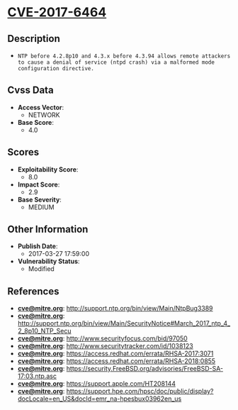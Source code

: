 
# [CVE-2017-6464](https://cve.mitre.org/cgi-bin/cvename.cgi?name=CVE-2017-6464)

## Description

- `NTP before 4.2.8p10 and 4.3.x before 4.3.94 allows remote attackers to cause a denial of service (ntpd crash) via a malformed mode configuration directive.`

## Cvss Data

- **Access Vector**:
  - NETWORK
- **Base Score**:
  - 4.0

## Scores

- **Exploitability Score**:
  - 8.0
- **Impact Score**:
  - 2.9
- **Base Severity**:
  - MEDIUM

## Other Information

- **Publish Date**:
  - 2017-03-27 17:59:00
- **Vulnerability Status**:
  - Modified

## References

- **cve@mitre.org**: http://support.ntp.org/bin/view/Main/NtpBug3389
- **cve@mitre.org**: http://support.ntp.org/bin/view/Main/SecurityNotice#March_2017_ntp_4_2_8p10_NTP_Secu
- **cve@mitre.org**: http://www.securityfocus.com/bid/97050
- **cve@mitre.org**: http://www.securitytracker.com/id/1038123
- **cve@mitre.org**: https://access.redhat.com/errata/RHSA-2017:3071
- **cve@mitre.org**: https://access.redhat.com/errata/RHSA-2018:0855
- **cve@mitre.org**: https://security.FreeBSD.org/advisories/FreeBSD-SA-17:03.ntp.asc
- **cve@mitre.org**: https://support.apple.com/HT208144
- **cve@mitre.org**: https://support.hpe.com/hpsc/doc/public/display?docLocale=en_US&docId=emr_na-hpesbux03962en_us
